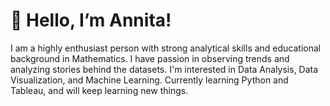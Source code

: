 # 👋 Hello, I’m Annita!

I am a highly enthusiast person with strong analytical skills and educational background in Mathematics. I have passion in observing trends and analyzing stories behind the datasets. I'm interested in Data Analysis, Data Visualization, and Machine Learning. Currently learning Python and Tableau, and will keep learning new things.

<!---
annitaannita/annitaannita is a ✨ special ✨ repository because its `README.md` (this file) appears on your GitHub profile.
You can click the Preview link to take a look at your changes.
--->

